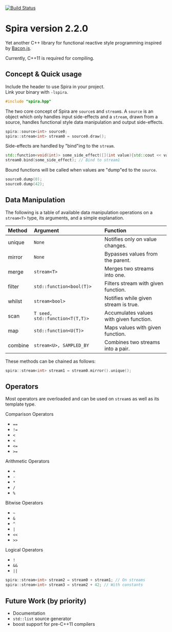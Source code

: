 [![Build Status](https://travis-ci.org/ktnyt/Spira.svg)](https://travis-ci.org/ktnyt/Spira)

# Spira version 2.2.0
Yet another C++ library for functional reactive style programming inspired by [Bacon.js](https://baconjs.github.io/).

Currently, C++11 is required for compiling.

Concept & Quick usage
---------------------
Include the header to use Spira in your project.  
Link your binary with `-lspira`.

```c++
#include "spira.hpp"
```

The two core concept of Spira are `source`s and `stream`s. A `source` is an object which only handles input side-effects and a `stream`, drawn from a source, handles functional style data manipulation and output side-effects.

```c++
spira::source<int> source0;
spira::stream<int> stream0 = source0.draw();
```

Side-effects are handled by "bind"ing to the `stream`.

```c++
std::function<void(int)> some_side_effect([](int value){std::cout << value << std::endl;});
stream0.bind(some_side_effect); // Bind to stream1
```

Bound functions will be called when values are "dump"ed to the `source`.

```c++
source0.dump(0);
source0.dump(42);
```

Data Manipulation
-----------------
The following is a table of available data manipulation operations on a `stream<T>` type, its arguments, and a simple explanation.

| Method  | Argument                        | Function                                |
|:--------|:--------------------------------|:----------------------------------------|
| unique  | `None`                          | Notifies only on value changes.         |
| mirror  | `None`                          | Bypasses values from the parent.        |
| merge   | `stream<T>`                     | Merges two streams into one.            |
| filter  | `std::function<bool(T)>`        | Filters stream with given function.     |
| whilst  | `stream<bool>`                  | Notifies while given stream is true.    |
| scan    | `T seed, std::function<T(T,T)>` | Accumulates values with given function. |
| map     | `std::function<U(T)>`           | Maps values with given function.        |
| combine | `stream<U>, SAMPLED_BY`         | Combines two streams into a pair.       |

These methods can be chained as follows:

```c++
spira::stream<int> stream1 = stream0.mirror().unique();
```

Operators
---------
Most operators are overloaded and can be used on `stream`s as well as its template type.

Comparison Operators
- `==`
- `!=`
- `<`
- `<`
- `<=`
- `>=`

Arithmetic Operators
- `+`
- `-`
- `*`
- `/`
- `%`

Bitwise Operators
- `~`
- `&`
- `^`
- `|`
- `<<`
- `>>`

Logical Operators
- `!`
- `&&`
- `||`

```c++
spira::stream<int> stream2 = stream0 + stream1; // On streams
spira::stream<int> stream3 = stream2 + 42; // With constants
```


Future Work (by priority)
-------------------------
- Documentation
- `std::list` source generator
- boost support for pre-C++11 compilers
